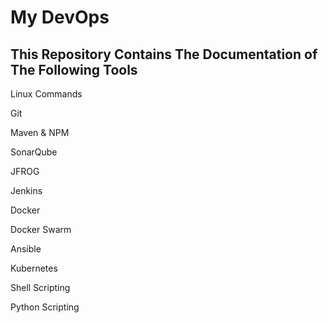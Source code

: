 # My DevOps

## This Repository Contains The Documentation of The Following Tools

 
Linux Commands

Git

Maven & NPM

SonarQube

JFROG

Jenkins

Docker

Docker Swarm

Ansible

Kubernetes

Shell Scripting

Python Scripting
